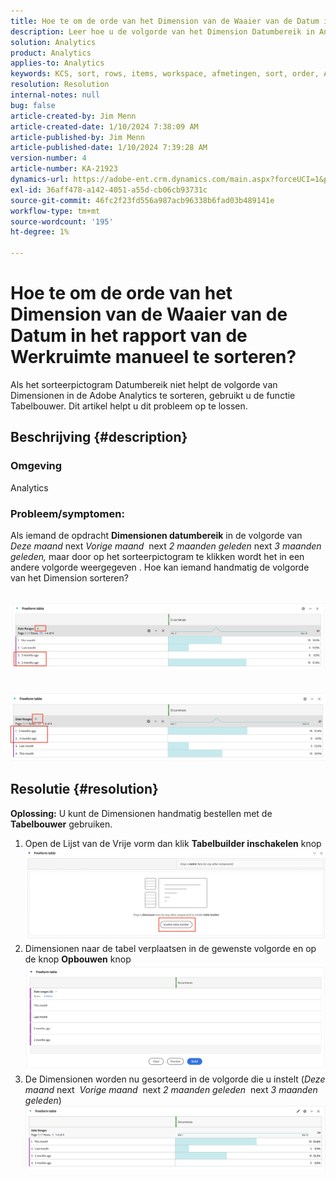 ```yaml
---
title: Hoe te om de orde van het Dimension van de Waaier van de Datum in het rapport van de Werkruimte manueel te sorteren?
description: Leer hoe u de volgorde van het Dimension Datumbereik in Analytics kunt sorteren. Gebruik de functie Tabelbouwer.
solution: Analytics
product: Analytics
applies-to: Analytics
keywords: KCS, sort, rows, items, workspace, afmetingen, sort, order, Adobe Analytics, date range, manually, report
resolution: Resolution
internal-notes: null
bug: false
article-created-by: Jim Menn
article-created-date: 1/10/2024 7:38:09 AM
article-published-by: Jim Menn
article-published-date: 1/10/2024 7:39:28 AM
version-number: 4
article-number: KA-21923
dynamics-url: https://adobe-ent.crm.dynamics.com/main.aspx?forceUCI=1&pagetype=entityrecord&etn=knowledgearticle&id=b0888530-8baf-ee11-a569-6045bd006268
exl-id: 36aff478-a142-4051-a55d-cb06cb93731c
source-git-commit: 46fc2f23fd556a987acb96338b6fad03b489141e
workflow-type: tm+mt
source-wordcount: '195'
ht-degree: 1%

---
```


# Hoe te om de orde van het Dimension van de Waaier van de Datum in het rapport van de Werkruimte manueel te sorteren?


Als het sorteerpictogram Datumbereik niet helpt de volgorde van Dimensionen in de Adobe Analytics te sorteren, gebruikt u de functie Tabelbouwer. Dit artikel helpt u dit probleem op te lossen.

## Beschrijving {#description}


### <b>Omgeving</b>

Analytics



### <b>Probleem/symptomen:</b>

Als iemand de opdracht <b>Dimensionen datumbereik</b> in de volgorde van *Deze maand* next *Vorige maand*  next *2 maanden geleden* next *3 maanden geleden,* maar door op het sorteerpictogram te klikken wordt het in een andere volgorde weergegeven .
Hoe kan iemand handmatig de volgorde van het Dimension sorteren?

 <br>![](assets/___b3888530-8baf-ee11-a569-6045bd006268___.png)<br> <br> <br>![](assets/___b7888530-8baf-ee11-a569-6045bd006268___.png)

## Resolutie {#resolution}

<b>Oplossing:</b>
U kunt de Dimensionen handmatig bestellen met de <b>Tabelbouwer</b> gebruiken.

1. Open de Lijst van de Vrije vorm dan klik <b>Tabelbuilder inschakelen</b> knop ![](assets/d4eda136-2fcd-ed11-b597-6045bd006793.png)
2. Dimensionen naar de tabel verplaatsen in de gewenste volgorde en op de knop <b>Opbouwen</b> knop![](assets/69497031-30cd-ed11-b597-6045bd006793.png)
3. De Dimensionen worden nu gesorteerd in de volgorde die u instelt (*Deze maand* next  *Vorige maand*  next *2 maanden geleden*  next *3 maanden geleden*)![](assets/efb1744a-30cd-ed11-b597-6045bd006793.png)
